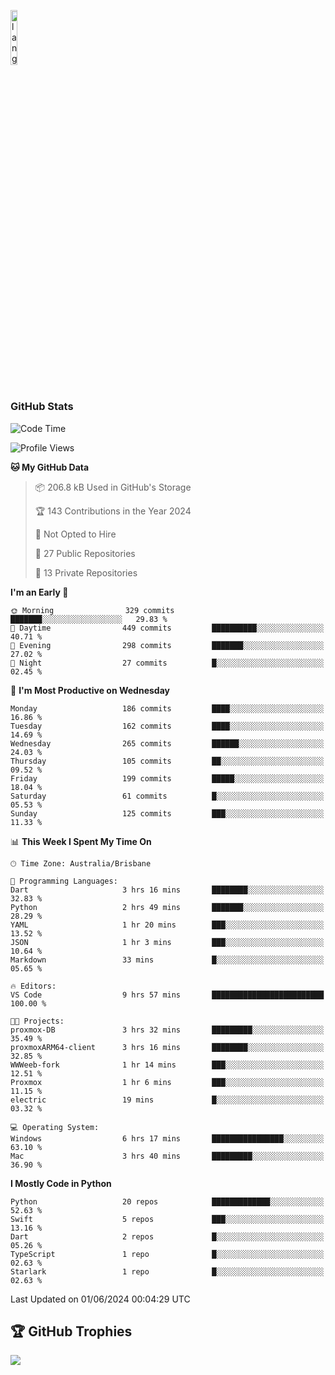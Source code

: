 <p align="left"><img width=15%" src="https://github.com/alansmathew/alansmathew/raw/master/lang.gif" alt="lang image here" /></p>

# <h3 align="left">GitHub Stats</h3>

<!--START_SECTION:waka-->
![Code Time](http://img.shields.io/badge/Code%20Time-406%20hrs%2013%20mins-blue)

![Profile Views](http://img.shields.io/badge/Profile%20Views-1-blue)

**🐱 My GitHub Data** 

> 📦 206.8 kB Used in GitHub's Storage 
 > 
> 🏆 143 Contributions in the Year 2024
 > 
> 🚫 Not Opted to Hire
 > 
> 📜 27 Public Repositories 
 > 
> 🔑 13 Private Repositories 
 > 
**I'm an Early 🐤** 

```text
🌞 Morning                329 commits         ███████░░░░░░░░░░░░░░░░░░   29.83 % 
🌆 Daytime                449 commits         ██████████░░░░░░░░░░░░░░░   40.71 % 
🌃 Evening                298 commits         ███████░░░░░░░░░░░░░░░░░░   27.02 % 
🌙 Night                  27 commits          █░░░░░░░░░░░░░░░░░░░░░░░░   02.45 % 
```
📅 **I'm Most Productive on Wednesday** 

```text
Monday                   186 commits         ████░░░░░░░░░░░░░░░░░░░░░   16.86 % 
Tuesday                  162 commits         ████░░░░░░░░░░░░░░░░░░░░░   14.69 % 
Wednesday                265 commits         ██████░░░░░░░░░░░░░░░░░░░   24.03 % 
Thursday                 105 commits         ██░░░░░░░░░░░░░░░░░░░░░░░   09.52 % 
Friday                   199 commits         █████░░░░░░░░░░░░░░░░░░░░   18.04 % 
Saturday                 61 commits          █░░░░░░░░░░░░░░░░░░░░░░░░   05.53 % 
Sunday                   125 commits         ███░░░░░░░░░░░░░░░░░░░░░░   11.33 % 
```


📊 **This Week I Spent My Time On** 

```text
🕑︎ Time Zone: Australia/Brisbane

💬 Programming Languages: 
Dart                     3 hrs 16 mins       ████████░░░░░░░░░░░░░░░░░   32.83 % 
Python                   2 hrs 49 mins       ███████░░░░░░░░░░░░░░░░░░   28.29 % 
YAML                     1 hr 20 mins        ███░░░░░░░░░░░░░░░░░░░░░░   13.52 % 
JSON                     1 hr 3 mins         ███░░░░░░░░░░░░░░░░░░░░░░   10.64 % 
Markdown                 33 mins             █░░░░░░░░░░░░░░░░░░░░░░░░   05.65 % 

🔥 Editors: 
VS Code                  9 hrs 57 mins       █████████████████████████   100.00 % 

🐱‍💻 Projects: 
proxmox-DB               3 hrs 32 mins       █████████░░░░░░░░░░░░░░░░   35.49 % 
proxmoxARM64-client      3 hrs 16 mins       ████████░░░░░░░░░░░░░░░░░   32.85 % 
WWWeeb-fork              1 hr 14 mins        ███░░░░░░░░░░░░░░░░░░░░░░   12.51 % 
Proxmox                  1 hr 6 mins         ███░░░░░░░░░░░░░░░░░░░░░░   11.15 % 
electric                 19 mins             █░░░░░░░░░░░░░░░░░░░░░░░░   03.32 % 

💻 Operating System: 
Windows                  6 hrs 17 mins       ████████████████░░░░░░░░░   63.10 % 
Mac                      3 hrs 40 mins       █████████░░░░░░░░░░░░░░░░   36.90 % 
```

**I Mostly Code in Python** 

```text
Python                   20 repos            █████████████░░░░░░░░░░░░   52.63 % 
Swift                    5 repos             ███░░░░░░░░░░░░░░░░░░░░░░   13.16 % 
Dart                     2 repos             █░░░░░░░░░░░░░░░░░░░░░░░░   05.26 % 
TypeScript               1 repo              █░░░░░░░░░░░░░░░░░░░░░░░░   02.63 % 
Starlark                 1 repo              █░░░░░░░░░░░░░░░░░░░░░░░░   02.63 % 
```




 Last Updated on 01/06/2024 00:04:29 UTC
<!--END_SECTION:waka-->

## 🏆 GitHub Trophies

![](https://github-profile-trophy.vercel.app/?username=samh06&theme=discord&no-frame=true&no-bg=false&margin-w=4)
